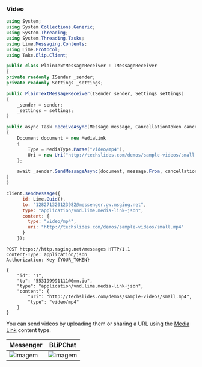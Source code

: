 ### Video

```csharp
using System;
using System.Collections.Generic;
using System.Threading;
using System.Threading.Tasks;
using Lime.Messaging.Contents;
using Lime.Protocol;
using Take.Blip.Client;

public class PlainTextMessageReceiver : IMessageReceiver
{
private readonly ISender _sender;
private readonly Settings _settings;

public PlainTextMessageReceiver(ISender sender, Settings settings)
{
    _sender = sender;
    _settings = settings;
}

public async Task ReceiveAsync(Message message, CancellationToken cancellationToken)
{
    Document document = new MediaLink
    {
        Type = MediaType.Parse("video/mp4"),
        Uri = new Uri("http://techslides.com/demos/sample-videos/small.mp4"),
    };

    await _sender.SendMessageAsync(document, message.From, cancellationToken);
}
}
```

```javascript
client.sendMessage({
      id: Lime.Guid(),
      to: "128271320123982@messenger.gw.msging.net",
      type: "application/vnd.lime.media-link+json",
      content: {
        type: "video/mp4",
        uri: "http://techslides.com/demos/sample-videos/small.mp4"
      }
    });
```


```http
POST https://http.msging.net/messages HTTP/1.1
Content-Type: application/json
Authorization: Key {YOUR_TOKEN}

{
    "id": "1",
    "to": "553199991111@0mn.io",
    "type": "application/vnd.lime.media-link+json",
    "content": {
        "uri": "http://techslides.com/demos/sample-videos/small.mp4",
        "type": "video/mp4"
    }
}
```


You can send videos by uploading them or sharing a URL using the [Media Link](/#media-link) content type.

| Messenger                         | BLiPChat                              |
|-----------------------------------|---------------------------------------|
|![imagem](images/mp4_mssngr.png)   |![imagem](images/isComingVideo.png)    |